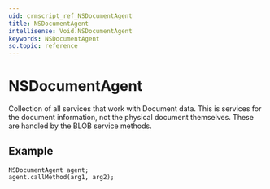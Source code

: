 ```yaml
---
uid: crmscript_ref_NSDocumentAgent
title: NSDocumentAgent
intellisense: Void.NSDocumentAgent
keywords: NSDocumentAgent
so.topic: reference
---
```


# NSDocumentAgent

Collection of all services that work with Document data. This is services for the document information, not the physical document themselves. These are handled by the BLOB service methods.

## Example

```crmscript
NSDocumentAgent agent;
agent.callMethod(arg1, arg2);
```
